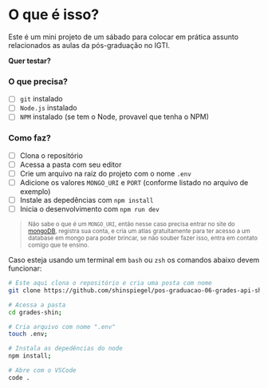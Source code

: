 # O que é isso?

Este é um mini projeto de um sábado para colocar em prática assunto relacionados as aulas da pós-graduação no IGTI.

**Quer testar?**

### O que precisa?

- [ ] `git` instalado
- [ ] `Node.js` instalado
- [ ] `NPM` instalado (se tem o Node, provavel que tenha o NPM)

### Como faz?

- [ ] Clona o repositório
- [ ] Acessa a pasta com seu editor
- [ ] Crie um arquivo na raiz do projeto com o nome `.env`
- [ ] Adicione os valores `MONGO_URI` e `PORT` (conforme listado no arquivo de exemplo)
- [ ] Instale as depedências com `npm install`
- [ ] Inicia o desenvolvimento com `npm run dev`

> <small>Não sabe o que é um `MONGO_URI`, então nesse caso precisa entrar no site do [mongoDB](https://account.mongodb.com/account/register), registra sua conta, e cria um atlas gratuitamente para ter acesso a um database em mongo para poder brincar, se não souber fazer isso, entra em contato comigo que te ensino.</small>

Caso esteja usando um terminal em `bash` ou `zsh` os comandos abaixo devem funcionar:

```sh
# Este aqui clona o repositório e cria uma posta com nome
git clone https://github.com/shinspiegel/pos-graduacao-06-grades-api-shin grades-shin;

# Acessa a pasta
cd grades-shin;

# Cria arquivo com nome ".env"
touch .env;

# Instala as depedências do node
npm install;

# Abre com o VSCode
code .
```
